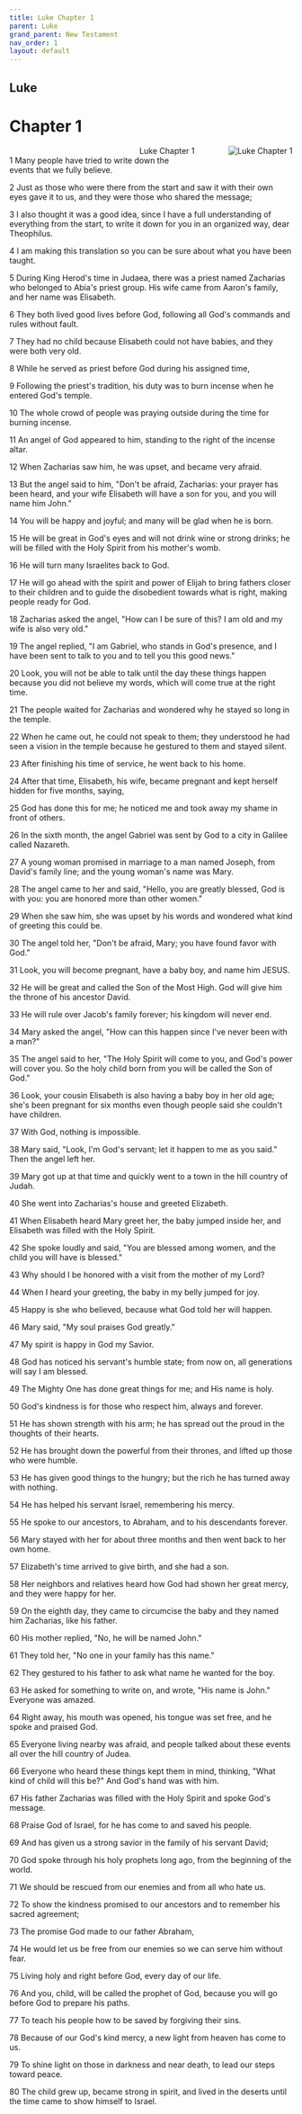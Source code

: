 ```yaml
---
title: Luke Chapter 1
parent: Luke
grand_parent: New Testament
nav_order: 1
layout: default
---
```


## Luke

# Chapter 1

<div style="clear: both; text-align: right;">
    <img src="/assets/Image/Luke/500/1.jpg" alt="Luke Chapter 1" class="chapter-image" style="max-width: 100%; height: auto; float: right; margin: 0 0 10px 10px; padding-left: 10%;">
    <figcaption style="font-size: 14px;">Luke Chapter 1</figcaption>
</div>
1 Many people have tried to write down the events that we fully believe.

2 Just as those who were there from the start and saw it with their own eyes gave it to us, and they were those who shared the message;

3 I also thought it was a good idea, since I have a full understanding of everything from the start, to write it down for you in an organized way, dear Theophilus.

4 I am making this translation so you can be sure about what you have been taught.

5 During King Herod's time in Judaea, there was a priest named Zacharias who belonged to Abia's priest group. His wife came from Aaron's family, and her name was Elisabeth.

6 They both lived good lives before God, following all God's commands and rules without fault.

7 They had no child because Elisabeth could not have babies, and they were both very old.

8 While he served as priest before God during his assigned time,

9 Following the priest's tradition, his duty was to burn incense when he entered God's temple.

10 The whole crowd of people was praying outside during the time for burning incense.

11 An angel of God appeared to him, standing to the right of the incense altar.

12 When Zacharias saw him, he was upset, and became very afraid.

13 But the angel said to him, "Don't be afraid, Zacharias: your prayer has been heard, and your wife Elisabeth will have a son for you, and you will name him John."

14 You will be happy and joyful; and many will be glad when he is born.

15 He will be great in God's eyes and will not drink wine or strong drinks; he will be filled with the Holy Spirit from his mother's womb.

16 He will turn many Israelites back to God.

17 He will go ahead with the spirit and power of Elijah to bring fathers closer to their children and to guide the disobedient towards what is right, making people ready for God.

18 Zacharias asked the angel, "How can I be sure of this? I am old and my wife is also very old."

19 The angel replied, "I am Gabriel, who stands in God's presence, and I have been sent to talk to you and to tell you this good news."

20 Look, you will not be able to talk until the day these things happen because you did not believe my words, which will come true at the right time.

21 The people waited for Zacharias and wondered why he stayed so long in the temple.

22 When he came out, he could not speak to them; they understood he had seen a vision in the temple because he gestured to them and stayed silent.

23 After finishing his time of service, he went back to his home.

24 After that time, Elisabeth, his wife, became pregnant and kept herself hidden for five months, saying,

25 God has done this for me; he noticed me and took away my shame in front of others.

26 In the sixth month, the angel Gabriel was sent by God to a city in Galilee called Nazareth.

27 A young woman promised in marriage to a man named Joseph, from David's family line; and the young woman's name was Mary.

28 The angel came to her and said, "Hello, you are greatly blessed, God is with you: you are honored more than other women."

29 When she saw him, she was upset by his words and wondered what kind of greeting this could be.

30 The angel told her, "Don't be afraid, Mary; you have found favor with God."

31 Look, you will become pregnant, have a baby boy, and name him JESUS.

32 He will be great and called the Son of the Most High. God will give him the throne of his ancestor David.

33 He will rule over Jacob's family forever; his kingdom will never end.

34 Mary asked the angel, "How can this happen since I've never been with a man?"

35 The angel said to her, "The Holy Spirit will come to you, and God's power will cover you. So the holy child born from you will be called the Son of God."

36 Look, your cousin Elisabeth is also having a baby boy in her old age; she's been pregnant for six months even though people said she couldn't have children.

37 With God, nothing is impossible.

38 Mary said, "Look, I'm God's servant; let it happen to me as you said." Then the angel left her.

39 Mary got up at that time and quickly went to a town in the hill country of Judah.

40 She went into Zacharias's house and greeted Elizabeth.

41 When Elisabeth heard Mary greet her, the baby jumped inside her, and Elisabeth was filled with the Holy Spirit.

42 She spoke loudly and said, "You are blessed among women, and the child you will have is blessed."

43 Why should I be honored with a visit from the mother of my Lord?

44 When I heard your greeting, the baby in my belly jumped for joy.

45 Happy is she who believed, because what God told her will happen.

46 Mary said, "My soul praises God greatly."

47 My spirit is happy in God my Savior.

48 God has noticed his servant's humble state; from now on, all generations will say I am blessed.

49 The Mighty One has done great things for me; and His name is holy.

50 God's kindness is for those who respect him, always and forever.

51 He has shown strength with his arm; he has spread out the proud in the thoughts of their hearts.

52 He has brought down the powerful from their thrones, and lifted up those who were humble.

53 He has given good things to the hungry; but the rich he has turned away with nothing.

54 He has helped his servant Israel, remembering his mercy.

55 He spoke to our ancestors, to Abraham, and to his descendants forever.

56 Mary stayed with her for about three months and then went back to her own home.

57 Elizabeth's time arrived to give birth, and she had a son.

58 Her neighbors and relatives heard how God had shown her great mercy, and they were happy for her.

59 On the eighth day, they came to circumcise the baby and they named him Zacharias, like his father.

60 His mother replied, "No, he will be named John."

61 They told her, "No one in your family has this name."

62 They gestured to his father to ask what name he wanted for the boy.

63 He asked for something to write on, and wrote, "His name is John." Everyone was amazed.

64 Right away, his mouth was opened, his tongue was set free, and he spoke and praised God.

65 Everyone living nearby was afraid, and people talked about these events all over the hill country of Judea.

66 Everyone who heard these things kept them in mind, thinking, "What kind of child will this be?" And God's hand was with him.

67 His father Zacharias was filled with the Holy Spirit and spoke God's message.

68 Praise God of Israel, for he has come to and saved his people.

69 And has given us a strong savior in the family of his servant David;

70 God spoke through his holy prophets long ago, from the beginning of the world.

71 We should be rescued from our enemies and from all who hate us.

72 To show the kindness promised to our ancestors and to remember his sacred agreement;

73 The promise God made to our father Abraham,

74 He would let us be free from our enemies so we can serve him without fear.

75 Living holy and right before God, every day of our life.

76 And you, child, will be called the prophet of God, because you will go before God to prepare his paths.

77 To teach his people how to be saved by forgiving their sins.

78 Because of our God's kind mercy, a new light from heaven has come to us.

79 To shine light on those in darkness and near death, to lead our steps toward peace.

80 The child grew up, became strong in spirit, and lived in the deserts until the time came to show himself to Israel.


